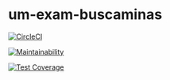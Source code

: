 # um-exam-buscaminas

[![CircleCI](https://dl.circleci.com/status-badge/img/gh/manolo2829/um-exam-buscaminas/tree/main.svg?style=svg)](https://dl.circleci.com/status-badge/redirect/gh/manolo2829/um-exam-buscaminas/tree/main)

[![Maintainability](https://api.codeclimate.com/v1/badges/fb018c888ea65a73db66/maintainability)](https://codeclimate.com/github/manolo2829/um-exam-buscaminas/maintainability)

[![Test Coverage](https://api.codeclimate.com/v1/badges/fb018c888ea65a73db66/test_coverage)](https://codeclimate.com/github/manolo2829/um-exam-buscaminas/test_coverage)
